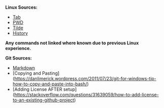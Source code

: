 **Linux Sources:**
* [Tab](https://www.howtogeek.com/195207/use-tab-completion-to-type-commands-faster-on-any-operating-system/https://www.geeksforgeeks.org/rm-command-linux-examples/)
* [PWD](https://www.geeksforgeeks.org/pwd-command-in-linux-with-examples/)
* [Tilde](https://www.geeksforgeeks.org/what-does-symbol-tilde-denotes-in-css/)
* [History](https://www.geeksforgeeks.org/history-command-in-linux-with-examples/)

**Any commands not linked where known due to previous Linux experience.**

**Git Sources:**
* [Markdown](https://guides.github.com/features/mastering-markdown/)
* [Copying and Pasting] (https://danlimerick.wordpress.com/2011/07/23/git-for-windows-tip-how-to-copy-and-paste-into-bash/)
* [Adding License AFTER setup] (https://stackoverflow.com/questions/31639059/how-to-add-license-to-an-existing-github-project)


